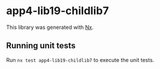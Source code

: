 # app4-lib19-childlib7

This library was generated with [Nx](https://nx.dev).

## Running unit tests

Run `nx test app4-lib19-childlib7` to execute the unit tests.
